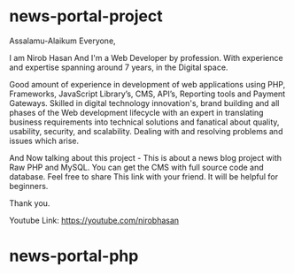 # news-portal-project

Assalamu-Alaikum Everyone,

I am Nirob Hasan And I'm a Web Developer by profession. With experience and expertise spanning around 7 years, in the Digital space.

Good amount of experience in development of web applications using PHP, Frameworks, JavaScript Library’s, CMS, API’s, Reporting tools and Payment Gateways. Skilled in digital technology innovation's, brand building and all phases of the Web development lifecycle with an expert in translating business requirements into technical solutions and fanatical about quality, usability, security, and scalability. Dealing with and resolving problems and issues which arise.

And Now talking about this project -
This is about a news blog project with Raw PHP and MySQL. You can get the CMS with full source code and database. Feel free to share This link with your friend. It will be helpful for beginners. 

Thank you.

Youtube Link: https://youtube.com/nirobhasan
# news-portal-php

